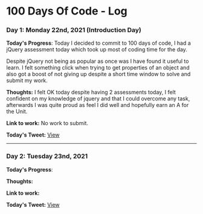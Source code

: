 <!-- Daily Template
### Day x: Date

**Today's Progress**:   

**Thoughts:** 

**Link to work:** 

**Today's Tweet:** [View]()
___
 -->

# 100 Days Of Code - Log

### Day 1: Monday 22nd, 2021 (Introduction Day)

**Today's Progress**: Today I decided to commit to 100 days of code, I had a jQuery assessment today which took up most of coding time for the day.  

Despite jQuery not being as popular as once was I have found it useful to learn.  I felt something click when trying to get properties of an object and also got a boost of not giving up despite a short time window to solve and submit my work.  

**Thoughts:** I felt OK today despite having 2 assessments today, I felt confident on my knowledge of jquery and that I could overcome any task, afterwards I was quite proud as feel I did well and hopefully earn an A for the Unit.  

**Link to work:** No work to submit.  

**Today's Tweet:** [View](https://twitter.com/MrAldoJack/status/1462806247816708108)
___

### Day 2: Tuesday 23nd, 2021 

**Today's Progress**:   

**Thoughts:** 

**Link to work:** 

**Today's Tweet:** [View]()



